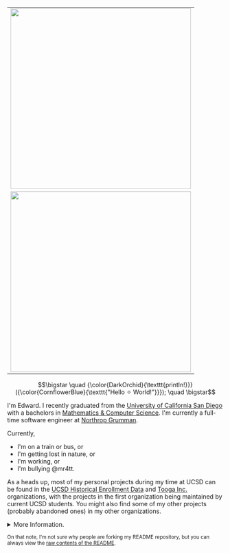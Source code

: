 <table border="0" align="right">
  <tr>
    <td><img src="https://streak-stats.demolab.com?user=ewang2002&ring=DD6304" width="420"/> </td>
  </tr>
  <tr>
    <!-- add empty cell here so we don't get alternating colors on the table -->
  </tr>
  <tr>
    <td><img src="https://github-readme-stats.vercel.app/api/top-langs/?username=ewang2002&langs_count=8&layout=compact&hide=css,latex,tex,cmake&exclude_repo=AdventOfCode" width="420"/></td>
  </tr>
</table>


$$\bigstar \quad {\color{DarkOrchid}{\texttt{println!}}}({\color{CornflowerBlue}{\texttt{"Hello ✧ World!"}}}); \quad \bigstar$$

I'm Edward. I recently graduated from the [University of California San Diego](http://ucsd.edu/) with a bachelors in [Mathematics & Computer Science](https://math.ucsd.edu/students/undergraduate/ma30-math-computer-science-b-s/). I'm currently a full-time software engineer at [Northrop Grumman](https://www.northropgrumman.com/).

Currently, 
- I'm on a train or bus, or
- I'm getting lost in nature, or
- I'm working, or
- I'm bullying @mr4tt.

As a heads up, most of my personal projects during my time at UCSD can be found in the [UCSD Historical Enrollment Data](https://github.com/UCSD-Historical-Enrollment-Data) and [Tooga Inc.](https://github.com/ToogaInc) organizations, with the projects in the first organization being maintained by current UCSD students. You might also find some of my other projects (probably abandoned ones) in my other organizations. 

<details>
<summary>More Information.</summary>
<br> 

_Note: I've recreated this repository on November 26, 2024 to clean up some stuff._
  
<details>
<summary>📝 Experience.</summary>
<br> 

Previously, I was
- a Fall 2023 software engineer co-op at [Northrop Grumman](https://northropgrumman.com/) working on a number of internal applications (again). 
- a Summer 2023 software engineer intern at [Intuit](https://www.intuit.com/) working on the frontend part of the new deduplication capability, and enhancements to the completecheck page, for TurboTax Online.
- a Fall 2022 software engineer co-op at [Northrop Grumman](https://northropgrumman.com/) working on a number of internal applications.
- an [CSE instructional assistant](https://cse.ucsd.edu/undergraduate/undergraduate-tutors) at UCSD for 8 quarters, primarily for CSE 8B and CSE 11.

In terms of volunteering, I was
- a maintainer for the [Pitt CSC Summer 2024 Internship List](https://github.com/pittcsc/Summer2024-Internships) repository, before Simplify took ownership of it.

---

</details>


<details>
<summary>📧 Contacting Me.</summary>
<br> 

### GitHub
For questions about any of my projects, please leave an issue in the respective GitHub repository. Feel free to assign me to the issue so I am notified of it.

### Email 
If you prefer a more private form of communication, or prefer asking me directly, my personal email is `ewang20027+gh`, followed by Gmail's domain. 
When emailing, please identify your GitHub account username and how you found my profile. I'll generally try to respond within 5 days. 
If you do not receive a response after a few days, feel free to send me another email -- it's possible I saw your email but forgot to reply. 

---

</details>


<details>
<summary>🤷 Miscellaneous.</summary>
<br> 

### Profile Picture
- Aiden T. drew the blobcat that is in the foreground.
- Ruby designed the profile picture.
  
  ![image](https://user-images.githubusercontent.com/37031713/199368106-d0a20084-adac-43c6-a706-47b7aefac3b5.png)
  
### README Images
- The Current Streaks image was taken from [here](https://streak-stats.demolab.com/demo/).
- The Most Used Languages image was taken from [here](https://github.com/anuraghazra/github-readme-stats).

---

</details>


</details>

<sub>On that note, I'm not sure why people are forking my README repository, but you can always view the <a href="https://raw.githubusercontent.com/ewang2002/ewang2002/main/README.md">raw contents of the README</a>.<sub>

<!--
| First Header  | Second Header | Second Header | Second Header |
| ------------- | ------------- | ------------- | ------------- |
| Content Cell  | Content Cell  | Content Cell  | Content Cell  |
| Content Cell  | Content Cell  | Content Cell  | Content Cell  |
--> 
